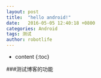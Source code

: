 ```yaml
---
layout: post
title:  "hello android!"
date:   2016-05-05 12:40:18 +0800
categories: Android
tags: 测试
author: robotlife
---
```


* content
{:toc}

###测试博客的功能
